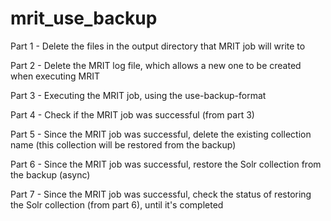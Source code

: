 # mrit_use_backup

Part 1 - Delete the files in the output directory that MRIT job will write to

Part 2 - Delete the MRIT log file, which allows a new one to be created when executing MRIT

Part 3 - Executing the MRIT job, using the use-backup-format

Part 4 - Check if the MRIT job was successful (from part 3)

Part 5 - Since the MRIT job was successful, delete the existing collection name (this collection will be restored from the backup)

Part 6 - Since the MRIT job was successful, restore the Solr collection from the backup (async)

Part 7 - Since the MRIT job was successful, check the status of restoring the Solr collection (from part 6), until it's completed
